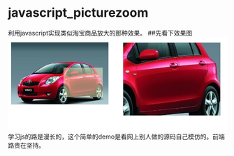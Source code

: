 # javascript_picturezoom
利用javascript实现类似淘宝商品放大的那种效果。
##先看下效果图
![](https://github.com/reallin/javascript-/blob/master/zoom.png)
学习js的路是漫长的，这个简单的demo是看网上别人做的源码自己模仿的。前端路贵在坚持。
